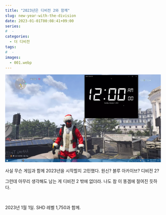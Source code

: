 ```yaml
---
title: "2023년은 디비전 2와 함께"
slug: new-year-with-the-division
date: 2023-01-01T00:08:41+09:00
series:
#  - 
categories:
  - 더 디비전
tags:
#  - 
images:
  - 001.webp
---
```


![](001.webp)

사실 무슨 게임과 함께 2023년을 시작할지 고민했다. 원신? 블루 아카이브? 디비전 2?

그런데 아무리 생각해도 남는 게 디비전 2 밖에 없더라. 나도 참 이 똥겜에 절여진 듯하다.

&nbsp;

2023년 1월 1일. SHD 레벨 1,750과 함께.
